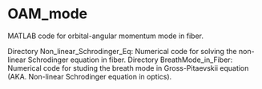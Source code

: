 # OAM_mode
MATLAB code for orbital-angular momentum mode in fiber.

Directory Non_linear_Schrodinger_Eq: Numerical code for solving the non-linear Schrodinger equation in fiber.
Directory BreathMode_in_Fiber: Numerical code for studing the breath mode in Gross-Pitaevskii equation (AKA. Non-linear Schrodinger equation in optics).
